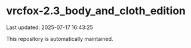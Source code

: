 # vrcfox-2.3_body_and_cloth_edition

Last updated: 2025-07-17 16:43:25

This repository is automatically maintained.
